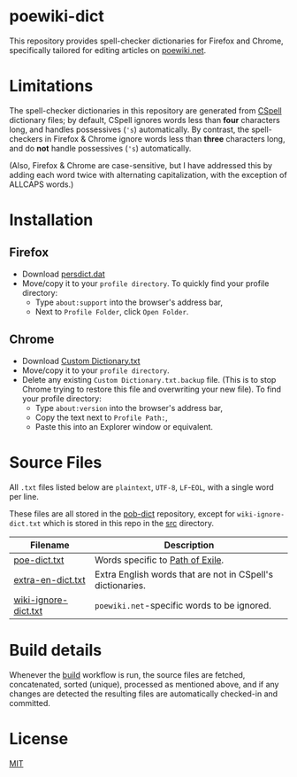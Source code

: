
# poewiki-dict

This repository provides spell-checker dictionaries for Firefox and Chrome, specifically tailored for editing articles on [poewiki.net](https://www.poewiki.net).

# Limitations

The spell-checker dictionaries in this repository are generated from [CSpell](https://www.github.com/streetsidesoftware/cspell) dictionary files; by default, CSpell ignores words less than **four** characters long, and handles possessives (`'s`) automatically.  By contrast, the spell-checkers in Firefox & Chrome ignore words less than **three** characters long, and do **not** handle possessives (`'s`) automatically.

(Also, Firefox & Chrome are case-sensitive, but I have addressed this by adding each word twice with alternating capitalization, with the exception of ALLCAPS words.)

# Installation

## Firefox
* Download [persdict.dat](https://raw.githubusercontent.com/Nightblade/poewiki-dict/main/persdict.dat) 
* Move/copy it to your `profile directory`.
	To quickly find your profile directory:
	* Type `about:support` into the browser's address bar,
	* Next to `Profile Folder`, click `Open Folder`.

## Chrome
* Download [Custom Dictionary.txt](https://raw.githubusercontent.com/Nightblade/poewiki-dict/main/Custom%20Dictionary.txt)
* Move/copy it to your `profile directory`.
* Delete any existing `Custom Dictionary.txt.backup` file.  (This is to stop Chrome trying to restore this file and overwriting your new file).
	To find your profile directory:
	* Type `about:version` into the browser's address bar,
	* Copy the text next to `Profile Path:`,
	* Paste this into an Explorer window or equivalent.


# Source Files

All `.txt` files listed below are `plaintext`, `UTF-8`, `LF`-`EOL`, with a single word per line.

These files are all stored in the [pob-dict](https://www.github.com/Nightblade/pob-dict) repository, except for `wiki-ignore-dict.txt` which is stored in this repo in the [src](src) directory.

| Filename                       | Description
| ------------------------------ | -----------
| [poe-dict.txt](https://github.com/Nightblade/pob-dict/blob/main/poe-dict.txt) | Words specific to [Path of Exile](https://www.pathofexile.com/).
| [extra-en-dict.txt](https://github.com/Nightblade/pob-dict/blob/main/extra-en-dict.txt) | Extra English words that are not in CSpell's dictionaries.
| [wiki-ignore-dict.txt](src/wiki-ignore-dict.txt) | `poewiki.net`-specific words to be ignored.


# Build details

Whenever the [build](https://github.com/Nightblade/poewiki-dict/actions/workflows/build.yml) workflow is run, the source files are fetched, concatenated, sorted (unique), processed as mentioned above, and if any changes are detected the resulting files are automatically checked-in and committed.


# License

[MIT](https://opensource.org/licenses/MIT)
